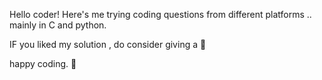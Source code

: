 Hello coder!
Here's me trying coding questions from different platforms .. mainly in C and python.

IF you liked my solution , do consider giving a 🌟

happy coding. 🚀
